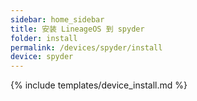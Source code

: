 ```yaml
---
sidebar: home_sidebar
title: 安装 LineageOS 到 spyder
folder: install
permalink: /devices/spyder/install
device: spyder
---
```

{% include templates/device_install.md %}
